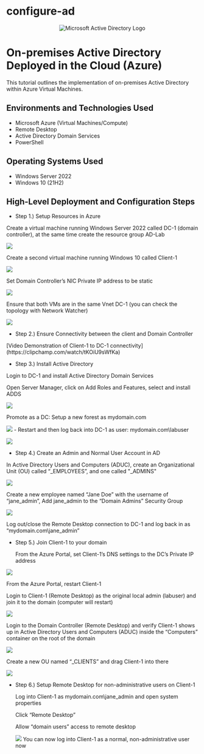 # configure-ad
<p align="center">
<img src="https://i.imgur.com/pU5A58S.png" alt="Microsoft Active Directory Logo"/>
</p>

<h1>On-premises Active Directory Deployed in the Cloud (Azure)</h1>
This tutorial outlines the implementation of on-premises Active Directory within Azure Virtual Machines.<br />



<h2>Environments and Technologies Used</h2>

- Microsoft Azure (Virtual Machines/Compute)
- Remote Desktop
- Active Directory Domain Services
- PowerShell

<h2>Operating Systems Used </h2>

- Windows Server 2022
- Windows 10 (21H2)

<h2>High-Level Deployment and Configuration Steps</h2>

- Step 1.) Setup Resources in Azure 
<p>
   Create a virtual machine running Windows Server 2022 called DC-1 (domain controller), at the same time create the resource group AD-Lab

<p>
<img src="https://i.imgur.com/6rqEypr.png"/>
</p>
<p>
  
Create a second virtual machine running Windows 10 called Client-1
  
<p>
<img src="https://i.imgur.com/aj8rO2H.png"/>
</p>
<p>
  
Set Domain Controller’s NIC Private IP address to be static
<p>
<img src="https://i.imgur.com/OpSwC3y.png"/>  
</p>
<p>
  
Ensure that both VMs are in the same Vnet DC-1 (you can check the topology with Network Watcher)
  <p>
<img src="https://i.imgur.com/olFgxCi.png"/>  
</p>
<p>
   
- Step 2.) Ensure Connectivity between the client and Domain Controller

<p>
[Video Demonstration of Client-1 to DC-1 connectivity](https://clipchamp.com/watch/tKOiU9sWfKa)
<p>
   
- Step 3.) Install Active Directory
  
<p>
   Login to DC-1 and install Active Directory Domain Services
    <p>
      Open Server Manager, click on Add Roles and Features, select and install ADDS
      <p>
        <img src="https://i.imgur.com/aSuZnGN.png"
</p>
<p>
  Promote as a DC: Setup a new forest as mydomain.com

</p>
<img src="https://i.imgur.com/Z0H2q7C.png"
<br />
- Restart and then log back into DC-1 as user: mydomain.com\labuser
<p>
<img src="https://i.imgur.com/bi7ZVHl.png"/>
</p>
<p>
   
- Step 4.) Create an Admin and Normal User Account in AD
   
   <p>
In Active Directory Users and Computers (ADUC), create an Organizational Unit (OU) called “_EMPLOYEES”, and one called "_ADMINS"
<p>
<img src="https://i.imgur.com/FgVEuzm.png"
<br />
   <p>
      
Create a new employee named “Jane Doe” with the username of “jane_admin”, Add jane_admin to the “Domain Admins” Security Group
      <p>
<img src="https://i.imgur.com/UbZ47um.png"/>
<p>
   
   Log out/close the Remote Desktop connection to DC-1 and log back in as “mydomain.com\jane_admin”
   
   <p>
      
- Step 5.) Join Client-1 to your domain
      <p>
         
  From the Azure Portal, set Client-1’s DNS settings to the DC’s Private IP address
         <p>
<img src="https://i.imgur.com/c24Inlf.png">
            <p>
               
From the Azure Portal, restart Client-1
               <p>
Login to Client-1 (Remote Desktop) as the original local admin (labuser) and join it to the domain (computer will restart)
                  <p>
                  <img src="https://i.imgur.com/EaLdqdZ.png">
                  <p>
                  
Login to the Domain Controller (Remote Desktop) and verify Client-1 shows up in Active Directory Users and Computers (ADUC) inside the “Computers” container on the root of the domain
               <p>
<img src="https://i.imgur.com/NNfTRVD.png"/>
                  <p>
                     Create a new OU named “_CLIENTS” and drag Client-1 into there
                     <p>
                        <img src="https://i.imgur.com/1PDPQBY.png"/>
                        <p>
                           
- Step 6.) Setup Remote Desktop for non-administrative users on Client-1
                           <p>
Log into Client-1 as mydomain.com\jane_admin and open system properties
                              <p>
Click “Remote Desktop”
                                 <p>
Allow “domain users” access to remote desktop
                                    <p>
                                       <img src="https://i.imgur.com/28gA4td.png"/>
You can now log into Client-1 as a normal, non-administrative user now
                                       <p>

